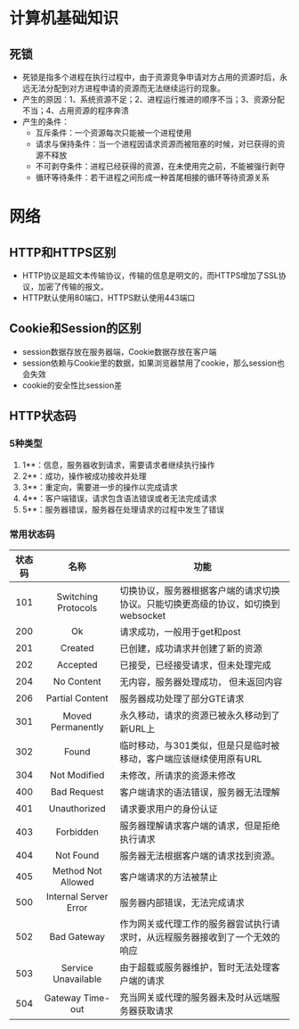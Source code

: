# 计算机基础知识
## 死锁
- 死锁是指多个进程在执行过程中，由于资源竞争申请对方占用的资源时后，永远无法分配到对方进程申请的资源而无法继续运行的现象。
- 产生的原因：1、系统资源不足；2、进程运行推进的顺序不当；3、资源分配不当；4、占用资源的程序奔溃
- 产生的条件：
    - 互斥条件：一个资源每次只能被一个进程使用
    - 请求与保持条件：当一个进程因请求资源而被阻塞的时候，对已获得的资源不释放
    - 不可剥夺条件：进程已经获得的资源，在未使用完之前，不能被强行剥夺
    - 循环等待条件：若干进程之间形成一种首尾相接的循环等待资源关系
    
   
# 网络

## HTTP和HTTPS区别
- HTTP协议是超文本传输协议，传输的信息是明文的，而HTTPS增加了SSL协议，加密了传输的报文。
- HTTP默认使用80端口，HTTPS默认使用443端口

## Cookie和Session的区别
- session数据存放在服务器端，Cookie数据存放在客户端
- session依赖与Cookie里的数据，如果浏览器禁用了cookie，那么session也会失效
- cookie的安全性比session差

## HTTP状态码
### 5种类型
1. 1**：信息，服务器收到请求，需要请求者继续执行操作
2. 2**：成功，操作被成功接收并处理
3. 3**：重定向，需要进一步的操作以完成请求
4. 4**：客户端错误，请求包含语法错误或者无法完成请求
5. 5**：服务器错误，服务器在处理请求的过程中发生了错误

### 常用状态码

| 状态码 | 名称 | 功能 |
| :---: | :---: |----|
|101|Switching Protocols|切换协议，服务器根据客户端的请求切换协议。只能切换更高级的协议，如切换到websocket|
|200|Ok|请求成功，一般用于get和post|
|201|Created|已创建，成功请求并创建了新的资源|
|202|Accepted|已接受，已经接受请求，但未处理完成|
|204|No Content|无内容，服务器处理成功， 但未返回内容|
|206|Partial Content|服务器成功处理了部分GTE请求|
|301|Moved Permanently|永久移动，请求的资源已被永久移动到了新URL上|
|302|Found|临时移动，与301类似，但是只是临时被移动，客户端应该继续使用原有URL|
|304|Not Modified|未修改，所请求的资源未修改|
|400|Bad Request|客户端请求的语法错误，服务器无法理解|
|401|Unauthorized|请求要求用户的身份认证|
|403|Forbidden|服务器理解请求客户端的请求，但是拒绝执行请求|
|404|Not Found|服务器无法根据客户端的请求找到资源。
|405|Method Not Allowed|客户端请求的方法被禁止|
|500|Internal Server Error|服务器内部错误，无法完成请求|
|502|Bad Gateway|作为网关或代理工作的服务器尝试执行请求时，从远程服务器接收到了一个无效的响应|
|503|Service Unavailable|由于超载或服务器维护，暂时无法处理客户端的请求|
|504|Gateway Time-out|充当网关或代理的服务器未及时从远端服务器获取请求|


